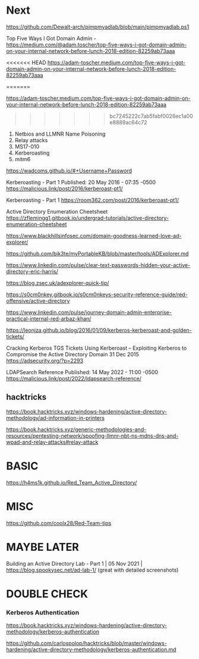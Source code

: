 # Next

https://github.com/Dewalt-arch/pimpmyadlab/blob/main/pimpmyadlab.ps1

Top Five Ways I Got Domain Admin - https://medium.com/@adam.toscher/top-five-ways-i-got-domain-admin-on-your-internal-network-before-lunch-2018-edition-82259ab73aaa

<<<<<<< HEAD
https://adam-toscher.medium.com/top-five-ways-i-got-domain-admin-on-your-internal-network-before-lunch-2018-edition-82259ab73aaa

=======

https://adam-toscher.medium.com/top-five-ways-i-got-domain-admin-on-your-internal-network-before-lunch-2018-edition-82259ab73aaa

>>>>>>> 
>>>>>>> bc7245222c7ab5fabf0026ec1a00e8889ac64c72
1. Netbios and LLMNR Name Poisoning
2. Relay attacks
3. MS17-010
4. Kerberoasting
5. mitm6

https://wadcoms.github.io/#+Username+Password

Kerberoasting - Part 1
Published: 20 May 2016 - 07:35 -0500
https://malicious.link/post/2016/kerberoast-pt1/

Kerberoasting - Part 1
https://room362.com/post/2016/kerberoast-pt1/

Active Directory Enumeration Cheetsheet
https://zflemingg1.gitbook.io/undergrad-tutorials/active-directory-enumeration-cheetsheet

https://www.blackhillsinfosec.com/domain-goodness-learned-love-ad-explorer/

https://github.com/bik3te/myPortableKB/blob/master/tools/ADExplorer.md

https://www.linkedin.com/pulse/clear-text-passwords-hidden-your-active-directory-eric-harris/

https://blog.zsec.uk/adexplorer-quick-tip/

https://s0cm0nkey.gitbook.io/s0cm0nkeys-security-reference-guide/red-offensive/active-directory

https://www.linkedin.com/pulse/journey-domain-admin-enterprise-practical-internal-red-arbaz-khan/

https://leonjza.github.io/blog/2016/01/09/kerberos-kerberoast-and-golden-tickets/

Cracking Kerberos TGS Tickets Using Kerberoast – Exploiting Kerberos to Compromise the Active Directory Domain
31 Dec 2015
https://adsecurity.org/?p=2293

LDAPSearch Reference
Published: 14 May 2022 - 11:00 -0500
https://malicious.link/post/2022/ldapsearch-reference/

## hacktricks

https://book.hacktricks.xyz/windows-hardening/active-directory-methodology/ad-information-in-printers

https://book.hacktricks.xyz/generic-methodologies-and-resources/pentesting-network/spoofing-llmnr-nbt-ns-mdns-dns-and-wpad-and-relay-attacks#relay-attack

# BASIC

https://h4ms1k.github.io/Red_Team_Active_Directory/

# MISC

https://github.com/coolx28/Red-Team-tips

# MAYBE LATER
Building an Active Directory Lab - Part 1 | 05 Nov 2021 | https://blog.spookysec.net/ad-lab-1/
(great with detailed screenshots)

# DOUBLE CHECK
### Kerberos Authentication
https://book.hacktricks.xyz/windows-hardening/active-directory-methodology/kerberos-authentication

https://github.com/carlospolop/hacktricks/blob/master/windows-hardening/active-directory-methodology/kerberos-authentication.md